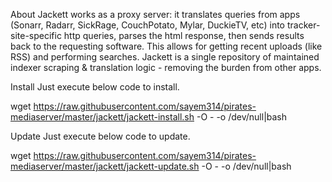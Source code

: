 About
Jackett works as a proxy server: it translates queries from apps (Sonarr, Radarr, SickRage, CouchPotato, Mylar, DuckieTV, etc) into tracker-site-specific http queries, parses the html response, then sends results back to the requesting software. This allows for getting recent uploads (like RSS) and performing searches. Jackett is a single repository of maintained indexer scraping & translation logic - removing the burden from other apps.

Install
Just execute below code to install.

wget https://raw.githubusercontent.com/sayem314/pirates-mediaserver/master/jackett/jackett-install.sh -O - -o /dev/null|bash

Update
Just execute below code to update.

wget https://raw.githubusercontent.com/sayem314/pirates-mediaserver/master/jackett/jackett-update.sh -O - -o /dev/null|bash
